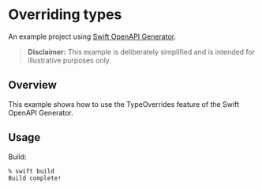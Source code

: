 # Overriding types

An example project using [Swift OpenAPI Generator](https://github.com/apple/swift-openapi-generator).

> **Disclaimer:** This example is deliberately simplified and is intended for illustrative purposes only.

## Overview

This example shows how to use the TypeOverrides feature of the Swift OpenAPI Generator.

## Usage

Build:

```console
% swift build
Build complete!
```
